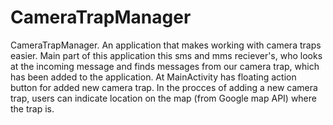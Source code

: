 # CameraTrapManager
CameraTrapManager. 
An application that makes working with camera traps easier.
Main part of this application this sms and mms reciever's, who looks at the incoming message and finds messages from our camera trap, which has been added to the application.
At MainActivity has floating action button for added new camera trap.
In the procces of adding a new camera trap, users can indicate location on the map (from Google map API) where the trap is.
